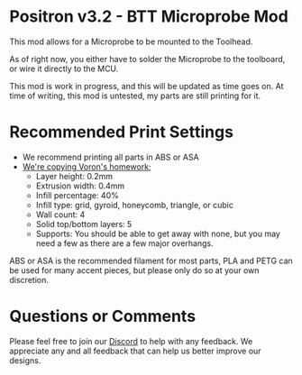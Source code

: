 # Positron v3.2 - BTT Microprobe Mod
This mod allows for a Microprobe to be mounted to the Toolhead.

As of right now, you either have to solder the Microprobe to the toolboard, or wire it directly to the MCU.

This mod is work in progress, and this will be updated as time goes on. At time of writing, this mod is untested, my parts are still printing for it.

# Recommended Print Settings

 - We recommend printing all parts in ABS or ASA
 - [We're copying Voron's homework;](https://docs.vorondesign.com/sourcing.html#print-settings)
    - Layer height: 0.2mm
    - Extrusion width: 0.4mm
    - Infill percentage: 40%
    - Infill type: grid, gyroid, honeycomb, triangle, or cubic
    - Wall count: 4
    - Solid top/bottom layers: 5
    - Supports: You should be able to get away with none, but you may need a few as there are a few major overhangs.

ABS or ASA is the recommended filament for most parts, PLA and PETG can be used for many accent pieces, but please only do so at your own discretion.

# Questions or Comments
Please feel free to join our [Discord](https://discord.gg/mGDkYZtyNY) to help with any feedback. We appreciate any and all feedback that can help us better improve our designs.
